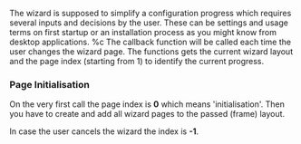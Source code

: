 The wizard is supposed to simplify a configuration progress which requires several inputs and decisions by the user.
These can be settings and usage terms on first startup or an installation process as you might know from desktop applications.
%c
The callback function will be called each time the user changes the wizard page.
The functions gets the current wizard layout and the page index (starting from 1) to identify the current progress.

### Page Initialisation
On the very first call the page index is **0** which means 'initialisation'.
Then you have to create and add all wizard pages to the passed (frame) layout.

In case the user cancels the wizard the index is **-1**.
